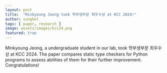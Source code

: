 ```yaml
---
layout: post
title:  "Minkyoung Jeong took 학부생부문 최우수상 at KCC 2024!"
author: sunghol
tags: [ paper, research ]
image: assets/images/kcc24.png
featured: true
---
```


Minkyoung Jeong, a undergraduate student in our lab, took 학부생부문 최우수상
at KCC 2024.
The paper compares static type checkers for Python programs to assess abilities
of them for their further improvement. 
Congratulations!
